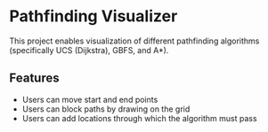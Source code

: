 # Pathfinding Visualizer
This project enables visualization of different pathfinding algorithms (specifically UCS (Dijkstra), GBFS, and A*).
## Features
- Users can move start and end points
- Users can block paths by drawing on the grid
- Users can add locations through which the algorithm must pass
